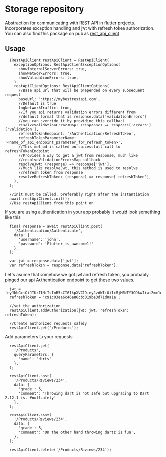 # Storage repository
Abstraction for communicating with REST API in flutter projects. Incorporates exception handling and jwt with refresh token authorization.
You can also find this package on pub as [rest_api_client](https://pub.dev/packages/rest_api_client)

## Usage
```
  IRestApiClient restApiClient = RestApiClient(
    exceptionOptions: RestApiClientExceptionOptions(
      showInternalServerErrors: true,
      showNetworkErrors: true,
      showValidationErrors: true,
    ),
    restApiClientOptions: RestApiClientOptions(
      //Base api url that will be prepended on every subsequent request
      baseUrl: 'https://mybestrestapi.com',
      //Default is true
      logNetworkTraffic: true,
      //If you api returns validation errors different from
      //default format that is response.data['validationErrors']
      //you can override it by providing this callback
      resolveValidationErrorsMap: (response) => response['errors']['validation'],
      refreshTokenEndpoint: '/Authentication/RefreshToken',
      refreshTokenParameterName: '<name_of_api_endpoint_parameter_for_refresh_token>',
      //This method is called on successfull call to refreshTokenEndpoint
      //Provides a way to get a jwt from response, much like
      //resolveValidationErrorsMap callback
      resolveJwt: (response) => response['jwt'],
      //Much like resolveJwt, this method is used to resolve
      //refresh token from response
      resolveRefreshToken: (response) => response['refreshToken'],
    ),
  );

  //init must be called, preferably right after the instantiation
  await restApiClient.init();
  //Use restApiClient from this point on
```

If you are using authentication in your app probably it would look something like this
```
  final response = await restApiClient.post(
    '/Authentication/Authenticate',
    data: {
      'username': 'john',
      'password': 'Flutter_is_awesome1!'
    },
  );

  var jwt = response.data['jwt'];
  var refreshToken = response.data['refreshToken'];
```

Let's asume that somehow we got jwt and refresh token,
you probably pinged our api Authentication endpoint to get these two values.
```
  jwt = 'eyJhbGciOiJIUzI1NiIsInR5cCI6IkpXVCJ9.eyJzdWIiOiIxMjM0NTY3ODkwIiwiZmx1dHRlciI6IkZsdXR0ZXIgaXMgYXdlc29tZSIsImNoYWxsZW5nZSI6IllvdSBtYWRlIGl0LCB5b3UgY3JhY2tlZCB0aGUgY29kZS4gWW91J3JlIGF3ZXNvbWUgdG9vLiIsImlhdCI6MTUxNjIzOTAyMn0.5QJz8hhxYsHxShS4hWKdHzcFH_IsQQZAnWSEcHJkspE';
  refreshToken = 'c91c03ea6c46a86cbc019be3d71d0a1a';

  //set the authorization
  restApiClient.addAuthorization(jwt: jwt, refreshToken: refreshToken);

  //Create authorized requests safely
  restApiClient.get('/Products');
```

Add parameters to your requests
```
  restApiClient.get(
    '/Products',
    queryParameters: {
      'name': 'darts'
    },
  );

  restApiClient.post(
    '/Products/Reviews/234',
    data: {
      'grade': 5,
      'comment': 'Throwing dart is not safe but upgrading to Dart 2.12.1 is. #nullsafety'
    },
  );

  restApiClient.post(
    '/Products/Reviews/234',
    data: {
      'grade': 5,
      'comment': 'On the other hand throwing dartz is fun',
    },
  );

  restApiClient.delete('/Products/Reviews/234');
```